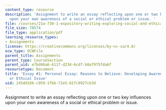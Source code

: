 ```yaml
---
content_type: resource
description: 'Assignment to write an essay reflecting upon one or two key influences
  upon your own awareness of a social or ethical problem or issue. '
file: /courses/21w-730-1-expository-writing-exploring-social-and-ethical-issues-through-film-and-print-fall-2002/245dd16bc9591fbb72e561fc9927cb3d_730socfa.pdf
file_size: 78574
file_type: application/pdf
learning_resource_types:
- Assignments
license: https://creativecommons.org/licenses/by-nc-sa/4.0/
ocw_type: OCWFile
parent_title: Assignments
parent_type: CourseSection
parent_uid: e7bd46a6-6117-d234-6cd7-b0a7975fda6f
resourcetype: Document
title: 'Essay #1: Personal Essay: Reasons to Believe: Developing Awareness of a Social
  or Ethical Issue'
uid: 245dd16b-c959-1fbb-72e5-61fc9927cb3d
---
```

Assignment to write an essay reflecting upon one or two key influences upon your own awareness of a social or ethical problem or issue. 